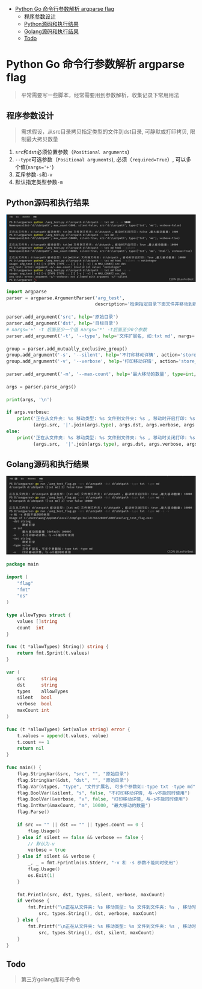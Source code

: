 - [Python Go 命令行参数解析  argparse flag](#python-go-命令行参数解析--argparse-flag)
	- [程序参数设计](#程序参数设计)
	- [Python源码和执行结果](#python源码和执行结果)
	- [Golang源码和执行结果](#golang源码和执行结果)
	- [Todo](#todo)
	
# Python Go 命令行参数解析  argparse flag

> 平常需要写一些脚本，经常需要用到参数解析，收集记录下常用用法

## 程序参数设计

> 需求假设，从src目录拷贝指定类型的文件到dst目录, 可静默或打印拷贝, 限制最大拷贝数量

1. `src`和`dst`必须位置参数（`Positional arguments`)
2. `--type`可选参数（`Positional arguments`), 必须（`required=True`）, 可以多个值(`nargs='+'`)
3. 互斥参数`-s`和`-v`
4. 默认指定类型参数`-m`


## Python源码和执行结果

![执行结果](IMG/example1.png)

```python
import argparse
parser = argparse.ArgumentParser('arg_test',
                                 description='检索指定目录下面文件并移动到新文件夹')

parser.add_argument('src', help='原始目录')
parser.add_argument('dst', help='目标目录')
# nargs='+' -t 后面至少一个值 nargs='*' -t后面至少0个参数
parser.add_argument('-t', '--type', help='文件扩展名, 如:txt md', nargs='+', required=True)

group = parser.add_mutually_exclusive_group()
group.add_argument('-s', '--silent', help='不打印移动详情', action='store_true', default=False)
group.add_argument('-v', '--verbose', help='打印移动详情', action='store_false', default=True)

parser.add_argument('-m', '--max-count', help='最大移动的数量', type=int, default=10000)

args = parser.parse_args()

print(args, '\n')

if args.verbose:
    print('正在从文件夹: %s 移动类型: %s 文件到文件夹: %s , 移动时开启打印: %s ,最大移动数量: %d' %
          (args.src, '|'.join(args.type), args.dst, args.verbose, args.max_count))
else:
    print('正在从文件夹: %s 移动类型: %s 文件到文件夹: %s , 移动时关闭打印: %s ,最大移动数量: %d' %
          (args.src,  '|'.join(args.type), args.dst, args.verbose, args.max_count))

```

## Golang源码和执行结果

![执行结果](IMG/example2.png)

```go
package main

import (
	"flag"
	"fmt"
	"os"
)

type allowTypes struct {
	values []string
	count  int
}

func (t *allowTypes) String() string {
	return fmt.Sprint(t.values)
}

var (
	src      string
	dst      string
	types    allowTypes
	silent   bool
	verbose  bool
	maxCount int
)

func (t *allowTypes) Set(value string) error {
	t.values = append(t.values, value)
	t.count += 1
	return nil
}

func main() {
	flag.StringVar(&src, "src", "", "原始目录")
	flag.StringVar(&dst, "dst", "", "原始目录")
	flag.Var(&types, "type", "文件扩展名, 可多个参数如:-type txt -type md")
	flag.BoolVar(&silent, "s", false, "不打印移动详情, 与-v不能同时使用")
	flag.BoolVar(&verbose, "v", false, "打印移动详情, 与-s不能同时使用")
	flag.IntVar(&maxCount, "m", 10000, "最大移动的数量")
	flag.Parse()

	if src == "" || dst == "" || types.count == 0 {
		flag.Usage()
	} else if silent == false && verbose == false {
		// 默认为-v
		verbose = true
	} else if silent && verbose {
		_, _ = fmt.Fprintln(os.Stderr, "-v 和 -s 参数不能同时使用")
		flag.Usage()
		os.Exit(1)
	}

	fmt.Println(src, dst, types, silent, verbose, maxCount)
	if verbose {
		fmt.Printf("\n正在从文件夹: %s 移动类型: %s 文件到文件夹: %s , 移动时开启打印: %v ,最大移动数量: %d",
			src, types.String(), dst, verbose, maxCount)
	} else {
		fmt.Printf("\n正在从文件夹: %s 移动类型: %s 文件到文件夹: %s , 移动时关闭打印: %v ,最大移动数量: %d",
			src, types.String(), dst, silent, maxCount)
	}
}
```

## Todo

> 第三方golang库和子命令